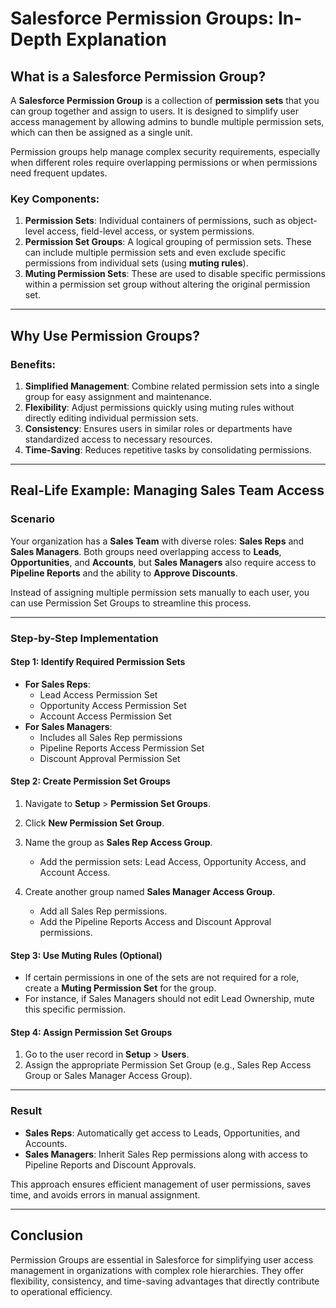 # Salesforce Permission Groups: In-Depth Explanation

## What is a Salesforce Permission Group?
A **Salesforce Permission Group** is a collection of **permission sets** that you can group together and assign to users. It is designed to simplify user access management by allowing admins to bundle multiple permission sets, which can then be assigned as a single unit.

Permission groups help manage complex security requirements, especially when different roles require overlapping permissions or when permissions need frequent updates.

### Key Components:
1. **Permission Sets**: Individual containers of permissions, such as object-level access, field-level access, or system permissions.
2. **Permission Set Groups**: A logical grouping of permission sets. These can include multiple permission sets and even exclude specific permissions from individual sets (using **muting rules**).
3. **Muting Permission Sets**: These are used to disable specific permissions within a permission set group without altering the original permission set.

---

## Why Use Permission Groups?
### Benefits:
1. **Simplified Management**: Combine related permission sets into a single group for easy assignment and maintenance.
2. **Flexibility**: Adjust permissions quickly using muting rules without directly editing individual permission sets.
3. **Consistency**: Ensures users in similar roles or departments have standardized access to necessary resources.
4. **Time-Saving**: Reduces repetitive tasks by consolidating permissions.

---

## Real-Life Example: Managing Sales Team Access

### Scenario
Your organization has a **Sales Team** with diverse roles: **Sales Reps** and **Sales Managers**. Both groups need overlapping access to **Leads**, **Opportunities**, and **Accounts**, but **Sales Managers** also require access to **Pipeline Reports** and the ability to **Approve Discounts**.

Instead of assigning multiple permission sets manually to each user, you can use Permission Set Groups to streamline this process.

---

### Step-by-Step Implementation

#### Step 1: Identify Required Permission Sets
- **For Sales Reps**:
  - Lead Access Permission Set
  - Opportunity Access Permission Set
  - Account Access Permission Set
- **For Sales Managers**:
  - Includes all Sales Rep permissions
  - Pipeline Reports Access Permission Set
  - Discount Approval Permission Set

#### Step 2: Create Permission Set Groups
1. Navigate to **Setup** > **Permission Set Groups**.
2. Click **New Permission Set Group**.
3. Name the group as **Sales Rep Access Group**.
   - Add the permission sets: Lead Access, Opportunity Access, and Account Access.

4. Create another group named **Sales Manager Access Group**.
   - Add all Sales Rep permissions.
   - Add the Pipeline Reports Access and Discount Approval permissions.

#### Step 3: Use Muting Rules (Optional)
- If certain permissions in one of the sets are not required for a role, create a **Muting Permission Set** for the group.
- For instance, if Sales Managers should not edit Lead Ownership, mute this specific permission.

#### Step 4: Assign Permission Set Groups
1. Go to the user record in **Setup** > **Users**.
2. Assign the appropriate Permission Set Group (e.g., Sales Rep Access Group or Sales Manager Access Group).

---

### Result
- **Sales Reps**: Automatically get access to Leads, Opportunities, and Accounts.
- **Sales Managers**: Inherit Sales Rep permissions along with access to Pipeline Reports and Discount Approvals.

This approach ensures efficient management of user permissions, saves time, and avoids errors in manual assignment.

---

## Conclusion
Permission Groups are essential in Salesforce for simplifying user access management in organizations with complex role hierarchies. They offer flexibility, consistency, and time-saving advantages that directly contribute to operational efficiency.

